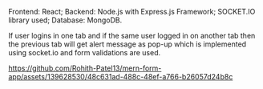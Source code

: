 Frontend: React;
Backend: Node.js with Express.js Framework;
SOCKET.IO library used;
Database: MongoDB.

If user logins in one tab and if the same user logged in on another tab then the previous tab will get alert message as pop-up which is implemented using socket.io and form validations are used.


https://github.com/Rohith-Patel13/mern-form-app/assets/139628530/48c631ad-488c-48ef-a766-b26057d24b8c

